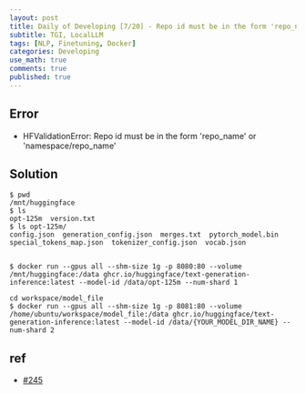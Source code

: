 ```yaml
---
layout: post
title: Daily of Developing [7/20] - Repo id must be in the form 'repo_name' or 'namespace/repo_name'
subtitle: TGI, LocalLLM
tags: [NLP, Finetuning, Docker]
categories: Developing
use_math: true
comments: true
published: true
---
```


## Error

- HFValidationError: Repo id must be in the form 'repo_name' or 'namespace/repo_name'

## Solution

```
$ pwd
/mnt/huggingface
$ ls
opt-125m  version.txt
$ ls opt-125m/
config.json  generation_config.json  merges.txt  pytorch_model.bin  special_tokens_map.json  tokenizer_config.json  vocab.json


$ docker run --gpus all --shm-size 1g -p 8080:80 --volume /mnt/huggingface:/data ghcr.io/huggingface/text-generation-inference:latest --model-id /data/opt-125m --num-shard 1
```

```
cd workspace/model_file
$ docker run --gpus all --shm-size 1g -p 8081:80 --volume /home/ubuntu/workspace/model_file:/data ghcr.io/huggingface/text-generation-inference:latest --model-id /data/{YOUR_MODEL_DIR_NAME} --num-shard 2
```

## ref

- [#245](https://github.com/huggingface/text-generation-inference/issues/245)